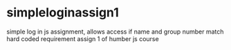 # simpleloginassign1
simple log in js assignment, allows access if name and group number match hard coded requirement
assign 1 of humber js course
